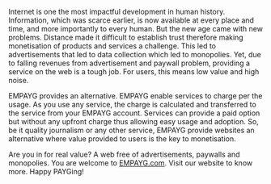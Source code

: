 Internet is one the most impactful development in human history. 
Information, which was scarce earlier, is now available at every place and time, and more importantly to every human. 
But the new age came with new problems. Distance made it difficult to establish trust 
therefore making monetisation of products and services a challenge. 
This led to advertisements that led to data collection which led to monopolies. 
Yet, due to falling revenues from advertisement and paywall problem, providing a service on the web is a tough job. 
For users, this means low value and high noise.

EMPAYG provides an alternative. EMPAYG enable services to charge per the usage. 
As you use any service, the charge is calculated and transferred to the service from your EMPAYG account. 
Services can provide a paid option but without any upfront charge thus allowing easy usage and adoption. 
So, be it quality journalism or any other service, 
EMPAYG provide websites an alternative where value provided to users is the key to monetisation.

Are you in for real value? A web free of advertisements, paywalls and monopolies. You are welcome to [EMPAYG.com](https://empayg.com). 
Visit our website to know more. Happy PAYGing!

